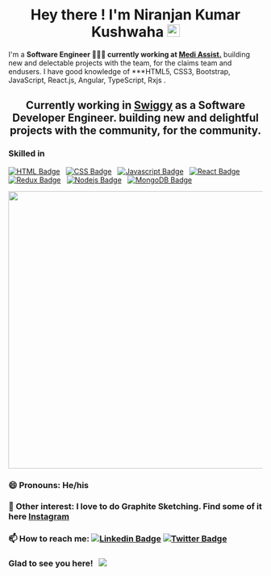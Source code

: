 <h1 align="center">Hey there ! I'm Niranjan Kumar Kushwaha <img src="https://media.giphy.com/media/hvRJCLFzcasrR4ia7z/giphy.gif" width="25px"> </h1> 

I'm a **Software Engineer 👨🏽‍💼 currently working at <a href="https://mediassist.in/">Medi Assist.</a>** <span>building new and delectable projects with the team, for the claims team  and endusers.</span> I have good knowledge of ***HTML5, CSS3, Bootstrap, JavaScript, React.js, Angular, TypeScript, Rxjs .


<h2 align="center">Currently working in <a href="https://mediassist.in/">Swiggy</a> as a Software Developer Engineer. building new and delightful projects with the community, for the community.</h2>

### Skilled in 
[![HTML Badge](https://img.shields.io/badge/HTML-orange?style=for-the-badge&labelColor=black&logo=html5&logoColor=orange)](#)  &nbsp; [![CSS Badge](https://img.shields.io/badge/CSS-blue?style=for-the-badge&labelColor=black&logo=css3&logoColor=blue)](#) &nbsp; [![Javascript Badge](https://img.shields.io/badge/-Javascript-F0DB4F?style=for-the-badge&labelColor=black&logo=javascript&logoColor=F0DB4F)](#)  &nbsp; [![React Badge](https://img.shields.io/badge/-React-61DBFB?style=for-the-badge&labelColor=black&logo=react&logoColor=61DBFB)](#) &nbsp; [![Redux Badge](https://img.shields.io/badge/-Redux-007acc?style=for-the-badge&labelColor=black&logo=redux&logoColor=007acc)](#) &nbsp; [![Nodejs Badge](https://img.shields.io/badge/-Nodejs-609857?style=for-the-badge&labelColor=black&logo=node.js&logoColor=609857)](#) &nbsp; [![MongoDB Badge](https://img.shields.io/badge/-MongoDB-409142?style=for-the-badge&labelColor=black&logo=mongodb&logoColor=409142)](#)

<p align='center'>
  <a href="#"><img src="https://github-readme-stats.vercel.app/api?username=himrd95&show_icons=true&count_private=true&theme=radical" width="550"></a>
</p>

### 😄 Pronouns: He/his

### 👯 Other interest: I love to do Graphite Sketching. Find some of it here [Instagram](https://www.instagram.com/mr_artist_hrd/)

### 📫 How to reach me: [![Linkedin Badge](https://img.shields.io/badge/-LinkedIn-0e76a8?style=flat-square&logo=Linkedin&logoColor=white)](https://www.linkedin.com/in/himanshu-dwivedi-861205112/) [![Twitter Badge](https://img.shields.io/badge/-Twitter-00acee?style=flat-square&logo=Twitter&logoColor=white)](https://twitter.com/himansh03285202)


<h3>Glad to see you here! &nbsp; <img src="https://visitor-badge.glitch.me/badge?page_id=himrd95.himrd95"></img></h3>
